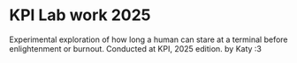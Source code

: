 # KPI Lab work 2025
Experimental exploration of how long a human can stare at a terminal before enlightenment or burnout. Conducted at KPI, 2025 edition.
                                                by Katy :3
